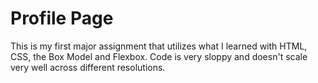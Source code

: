 # Profile Page
This is my first major assignment that utilizes what I learned with HTML, CSS, the Box Model and Flexbox.
Code is very sloppy and doesn't scale very well across different resolutions.